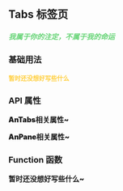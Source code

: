## Tabs 标签页

<h5 style="color: #66d476">我属于你的注定，不属于我的命运</h5>

<script setup>
    import BasicDemo from '../demo/basic_demo.vue'
    import Preview from '../../../src/components/preview.vue'
</script>

### 基础用法
<p style="color: #ffcf3f; font-size: 12px; font-weight: 900;">暂时还没想好写些什么</p>
<BasicDemo />
<Preview comp="tabs" demo="basic_demo" />

<!-- API表格 -->

### API 属性

<p style="color: var(--color-success); font-size: 14px; font-weight: 900;">AnTabs相关属性~</p>
<script setup>
    import ApiTable from '../../../src/components/api_table.vue'
    const tabs_data = {
        columns: [
            {
                title: '名称'
            },
            {
                title: '类型'
            },
            {
                title: '默认值'
            },
            {
                title: '说明'
            }
        ],
        item: [
            {
                name: 'width',
                type: 'String | Number',
                default: 'null',
                explain: '宽度'
            },
            {
                name: 'height',
                type: 'String | Number',
                default: 'null',
                explain: '高度'
            }
        ]
  }
  const pane_data = {
        columns: [
            {
                title: '名称'
            },
            {
                title: '类型'
            },
            {
                title: '默认值'
            },
            {
                title: '说明'
            }
        ],
        item: [
            {
                name: 'width',
                type: 'String | Number',
                default: 'null',
                explain: '宽度'
            },
            {
                name: 'height',
                type: 'String | Number',
                default: 'null',
                explain: '高度'
            }
        ]
  }
</script>
<ApiTable :data="tabs_data" />

<p style="color: var(--color-success); font-size: 14px; font-weight: 900;">AnPane相关属性~</p>
<ApiTable :data="pane_data" />

### Function 函数

<p style="color: var(--color-success); font-size: 14px; font-weight: 900;">暂时还没想好写些什么~</p>
<script setup>
    const function_data = {
        columns: [
           {
                title: '名称'
            },
            {
                title: '说明'
            }
        ],
        item: [
            {
                name: 'selectTabByTitle',
                explain: '打开指定标签页'
            },
            {
                name: 'closeTabByTitle',
                explain: '关闭指定标签页'
            }
        ]
  }
</script>
<ApiTable :data="function_data" />
